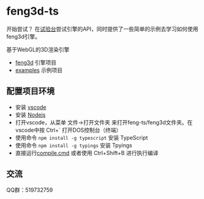 # feng3d-ts

开始尝试？ 在[试验台](http://h5.feng3d.com/examples/index.html)尝试引擎的API，同时提供了一些简单的示例去学习如何使用feng3d引擎。

基于WebGL的3D渲染引擎

* [feng3d](feng3d) 引擎项目
* [examples](examples) 示例项目

## 配置项目环境
* 安装 [vscode](https://code.visualstudio.com/)
* 安装 [Nodejs](https://nodejs.org)
* 打开vscode，从菜单 文件->打开文件夹 来打开feng-ts/feng3d文件夹。在vscode中按 Ctrl+` 打开DOS控制台（终端）
* 使用命令 `npm install -g typescript` 安装 TypeScript
* 使用命令 `npm install -g typings` 安装 Tpyings
* 直接运行[compile.cmd](compile.cmd) 或者使用 Ctrl+Shift+B 进行执行编译

## 交流
QQ群：519732759